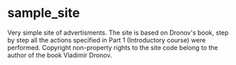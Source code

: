 # sample_site
Very simple site of advertisments. The site is based on Dronov's book, step by step all the actions specified in Part 1 (Introductory course) were performed. Copyright non-property rights to the site code belong to the author of the book Vladimir Dronov.
